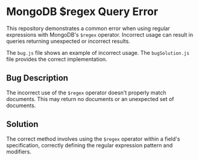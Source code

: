 # MongoDB $regex Query Error

This repository demonstrates a common error when using regular expressions with MongoDB's `$regex` operator.  Incorrect usage can result in queries returning unexpected or incorrect results. 

The `bug.js` file shows an example of incorrect usage. The `bugSolution.js` file provides the correct implementation.

## Bug Description
The incorrect use of the `$regex` operator doesn't properly match documents. This may return no documents or an unexpected set of documents.

## Solution
The correct method involves using the `$regex` operator within a field's specification, correctly defining the regular expression pattern and modifiers.